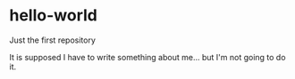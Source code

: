 # hello-world
Just the first repository

It is supposed I have to write something about me... but I'm not going to do it.
